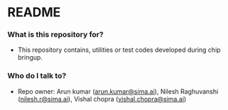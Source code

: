 # README #

### What is this repository for? ###

* This repository contains, utilities or test codes developed during chip
  bringup.

### Who do I talk to? ###

* Repo owner: 	Arun kumar (arun.kumar@sima.ai),
				Nilesh Raghuvanshi (nilesh.r@sima.ai),
				Vishal chopra (vishal.chopra@sima.ai)
